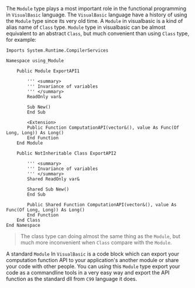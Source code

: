 The ``Module`` type plays a most important role in the functional programming in ``VisualBasic`` language. The ``VisualBasic`` language have a history of using the ``Module`` type since its very old time. A ``Module`` in visualbasic is a kind of alias name of ``Class`` type. ``Module`` type in visualbasic can be almost equivalent to an abstract ``Class``, but much convenient than using ``Class`` type, for example:

```vbnet
Imports System.Runtime.CompilerServices

Namespace using_Module

    Public Module ExportAPI1

        ''' <summary>
        ''' Invariance of variables
        ''' </summary>
        ReadOnly var&

        Sub New()
        End Sub

        <Extension>
        Public Function ComputationAPI(vector&(), value As Func(Of Long, Long)) As Long()
        End Function
    End Module

    Public NotInheritable Class ExportAPI2

        ''' <summary>
        ''' Invariance of variables
        ''' </summary>
        Shared ReadOnly var&

        Shared Sub New()
        End Sub

        Public Shared Function ComputationAPI(vector&(), value As Func(Of Long, Long)) As Long()
        End Function
    End Class
End Namespace
```

> The class type can doing almost the same thing as the ``Module``, but much more inconvenient when ``Class`` compare with the ``Module``. 

A standard ``Module`` In ``VisualBasic`` is a code block which can export your computation function API to your application's another module or share your code with other people. You can using this ``Module`` type export your code as a commandline tools in a very easy way and export the API function as the standard dll from ``C99`` language it does. 

